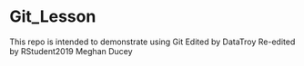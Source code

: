 # Git_Lesson
This repo is intended to demonstrate using Git
Edited by DataTroy
Re-edited by RStudent2019
Meghan Ducey